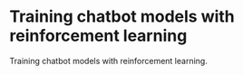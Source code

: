 # Training chatbot models with reinforcement learning

Training chatbot models with reinforcement learning.
